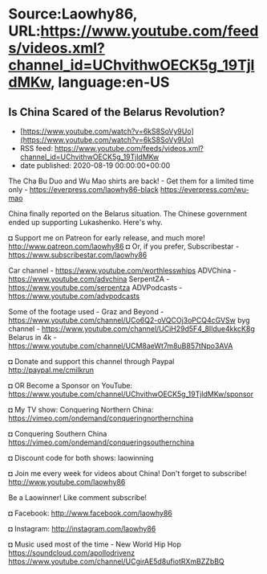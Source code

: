 # Source:Laowhy86, URL:https://www.youtube.com/feeds/videos.xml?channel_id=UChvithwOECK5g_19TjldMKw, language:en-US

## Is China Scared of the Belarus Revolution?
 - [https://www.youtube.com/watch?v=6kS8SoVy9Uo](https://www.youtube.com/watch?v=6kS8SoVy9Uo)
 - RSS feed: https://www.youtube.com/feeds/videos.xml?channel_id=UChvithwOECK5g_19TjldMKw
 - date published: 2020-08-19 00:00:00+00:00

The Cha Bu Duo and Wu Mao shirts are back! - Get them for a limited time only - https://everpress.com/laowhy86-black
https://everpress.com/wu-mao

China finally reported on the Belarus situation. The Chinese government ended up supporting Lukashenko. Here's why.

◘ Support me on Patreon for early release, and much more! http://www.patreon.com/laowhy86
◘ Or, if you prefer, Subscribestar - https://www.subscribestar.com/laowhy86

Car channel - https://www.youtube.com/worthlesswhips
ADVChina - https://www.youtube.com/advchina
SerpentZA - https://www.youtube.com/serpentza
ADVPodcasts - https://www.youtube.com/advpodcasts

Some of the footage used -
Graz and Beyond - https://www.youtube.com/channel/UCo6Q2-oVQCOj3oPCQ4cGVSw
byg channel - https://www.youtube.com/channel/UCiH29d5F4_8Ildue4kkcK8g
Belarus in 4k - https://www.youtube.com/channel/UCM8aeWt7m8uB857tNpo3AVA

◘ Donate and support this channel through Paypal http://paypal.me/cmilkrun

◘ OR Become a Sponsor on YouTube:
https://www.youtube.com/channel/UChvithwOECK5g_19TjldMKw/sponsor

◘ My TV show: Conquering Northern China:
https://vimeo.com/ondemand/conqueringnorthernchina

◘ Conquering Southern China
https://vimeo.com/ondemand/conqueringsouthernchina

◘ Discount code for both shows: laowinning

◘ Join me every week for videos about China! Don't forget to subscribe!
http://www.youtube.com/laowhy86

Be a Laowinner!
Like comment subscribe!

◘ Facebook:
http://www.facebook.com/laowhy86

◘ Instagram: 
http://instagram.com/laowhy86

◘ Music used most of the time - New World Hip Hop
https://soundcloud.com/apollodrivenz
https://www.youtube.com/channel/UCgirAE5d8ufiotRXmBZZbBQ

